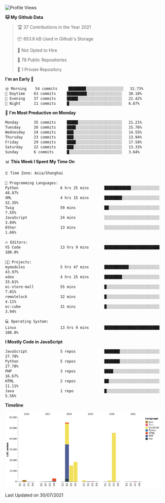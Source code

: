 <!--START_SECTION:waka-->
![Profile Views](http://img.shields.io/badge/Profile%20Views-134-blue)

**🐱 My Github Data** 

> 🏆 37 Contributions in the Year 2021
 > 
> 📦 653.6 kB Used in Github's Storage 
 > 
> 🚫 Not Opted to Hire
 > 
> 📜 78 Public Repositories 
 > 
> 🔑 1 Private Repository 
 > 
**I'm an Early 🐤** 

```text
🌞 Morning    54 commits     ████████░░░░░░░░░░░░░░░░░   32.73% 
🌆 Daytime    63 commits     █████████░░░░░░░░░░░░░░░░   38.18% 
🌃 Evening    37 commits     █████░░░░░░░░░░░░░░░░░░░░   22.42% 
🌙 Night      11 commits     █░░░░░░░░░░░░░░░░░░░░░░░░   6.67%

```
📅 **I'm Most Productive on Monday** 

```text
Monday       35 commits     █████░░░░░░░░░░░░░░░░░░░░   21.21% 
Tuesday      26 commits     ████░░░░░░░░░░░░░░░░░░░░░   15.76% 
Wednesday    24 commits     ███░░░░░░░░░░░░░░░░░░░░░░   14.55% 
Thursday     23 commits     ███░░░░░░░░░░░░░░░░░░░░░░   13.94% 
Friday       29 commits     ████░░░░░░░░░░░░░░░░░░░░░   17.58% 
Saturday     22 commits     ███░░░░░░░░░░░░░░░░░░░░░░   13.33% 
Sunday       6 commits      █░░░░░░░░░░░░░░░░░░░░░░░░   3.64%

```


📊 **This Week I Spent My Time On** 

```text
⌚︎ Time Zone: Asia/Shanghai

💬 Programming Languages: 
Python                   6 hrs 25 mins       ████████████░░░░░░░░░░░░░   48.87% 
XML                      4 hrs 15 mins       ████████░░░░░░░░░░░░░░░░░   32.35% 
Twig                     59 mins             ██░░░░░░░░░░░░░░░░░░░░░░░   7.55% 
JavaScript               24 mins             ░░░░░░░░░░░░░░░░░░░░░░░░░   3.04% 
Other                    13 mins             ░░░░░░░░░░░░░░░░░░░░░░░░░   1.66%

🔥 Editors: 
VS Code                  13 hrs 9 mins       █████████████████████████   100.0%

🐱‍💻 Projects: 
mymodules                5 hrs 47 mins       ███████████░░░░░░░░░░░░░░   43.97% 
odoo                     4 hrs 25 mins       ████████░░░░░░░░░░░░░░░░░   33.61% 
ec-store-mall            55 mins             █░░░░░░░░░░░░░░░░░░░░░░░░   7.01% 
remotelock               32 mins             █░░░░░░░░░░░░░░░░░░░░░░░░   4.11% 
ec-cube                  31 mins             █░░░░░░░░░░░░░░░░░░░░░░░░   3.94%

💻 Operating System: 
Linux                    13 hrs 9 mins       █████████████████████████   100.0%

```

**I Mostly Code in JavaScript** 

```text
JavaScript               5 repos             ███████░░░░░░░░░░░░░░░░░░   27.78% 
Python                   5 repos             ███████░░░░░░░░░░░░░░░░░░   27.78% 
PHP                      3 repos             ████░░░░░░░░░░░░░░░░░░░░░   16.67% 
HTML                     2 repos             ██░░░░░░░░░░░░░░░░░░░░░░░   11.11% 
Java                     1 repo              █░░░░░░░░░░░░░░░░░░░░░░░░   5.56%

```


**Timeline**

![Chart not found](https://raw.githubusercontent.com/telesoho/telesoho/master/charts/bar_graph.png) 


 Last Updated on 30/07/2021
<!--END_SECTION:waka-->


<!--
**telesoho/telesoho** is a ✨ _special_ ✨ repository because its `README.md` (this file) appears on your GitHub profile.

Here are some ideas to get you started:

- 🔭 I’m currently working on ...
- 🌱 I’m currently learning ...
- 👯 I’m looking to collaborate on ...
- 🤔 I’m looking for help with ...
- 💬 Ask me about ...
- 📫 How to reach me: ...
- 😄 Pronouns: ...
- ⚡ Fun fact: ...
-->
